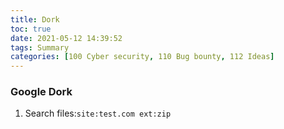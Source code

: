 ```yaml
---
title: Dork
toc: true
date: 2021-05-12 14:39:52
tags: Summary
categories: [100 Cyber security, 110 Bug bounty, 112 Ideas]
---
```



### Google Dork
1. Search files:`site:test.com ext:zip`
